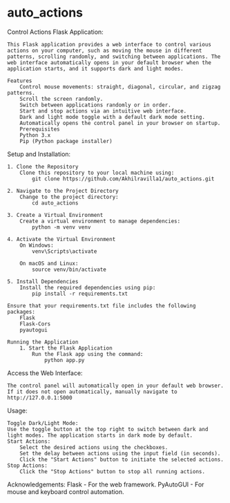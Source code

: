 # auto_actions
Control Actions Flask Application:
    
    This Flask application provides a web interface to control various actions on your computer, such as moving the mouse in different patterns, scrolling randomly, and switching between applications. The web interface automatically opens in your default browser when the application starts, and it supports dark and light modes.
    
    Features
        Control mouse movements: straight, diagonal, circular, and zigzag patterns.
        Scroll the screen randomly.
        Switch between applications randomly or in order.
        Start and stop actions via an intuitive web interface.
        Dark and light mode toggle with a default dark mode setting.
        Automatically opens the control panel in your browser on startup.
        Prerequisites
        Python 3.x
        Pip (Python package installer)

Setup and Installation:

    1. Clone the Repository
        Clone this repository to your local machine using:
            git clone https://github.com/Akhilravilla1/auto_actions.git
    
    2. Navigate to the Project Directory
        Change to the project directory:
            cd auto_actions

    3. Create a Virtual Environment
        Create a virtual environment to manage dependencies:
            python -m venv venv
    
    4. Activate the Virtual Environment
        On Windows:
            venv\Scripts\activate
        
        On macOS and Linux:
            source venv/bin/activate
    
    5. Install Dependencies
        Install the required dependencies using pip:
            pip install -r requirements.txt

    Ensure that your requirements.txt file includes the following packages:
        Flask
        Flask-Cors
        pyautogui
    
    Running the Application
        1. Start the Flask Application
            Run the Flask app using the command:
                python app.py

Access the Web Interface:

    The control panel will automatically open in your default web browser.
    If it does not open automatically, manually navigate to http://127.0.0.1:5000

Usage:

    Toggle Dark/Light Mode:
    Use the toggle button at the top right to switch between dark and light modes. The application starts in dark mode by default.
    Start Actions:
        Select the desired actions using the checkboxes.
        Set the delay between actions using the input field (in seconds).
        Click the "Start Actions" button to initiate the selected actions.
    Stop Actions:
        Click the "Stop Actions" button to stop all running actions.


Acknowledgements:
    Flask - For the web framework.
    PyAutoGUI - For mouse and keyboard control automation.
    


